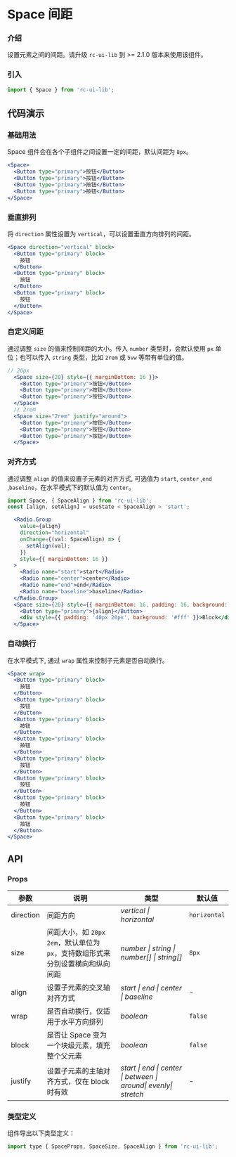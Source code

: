 # Space 间距

### 介绍

设置元素之间的间距。请升级 `rc-ui-lib` 到 >= 2.1.0 版本来使用该组件。

### 引入

```js
import { Space } from 'rc-ui-lib';
```

## 代码演示

### 基础用法

Space 组件会在各个子组件之间设置一定的间距，默认间距为 `8px`。

```jsx
<Space>
  <Button type="primary">按钮</Button>
  <Button type="primary">按钮</Button>
  <Button type="primary">按钮</Button>
  <Button type="primary">按钮</Button>
</Space>
```

### 垂直排列

将 `direction` 属性设置为 `vertical`，可以设置垂直方向排列的间距。

```jsx
<Space direction="vertical" block>
  <Button type="primary" block>
    按钮
  </Button>
  <Button type="primary" block>
    按钮
  </Button>
  <Button type="primary" block>
    按钮
  </Button>
</Space>
```

### 自定义间距

通过调整 `size` 的值来控制间距的大小。传入 `number` 类型时，会默认使用 `px` 单位；也可以传入 `string` 类型，比如 `2rem` 或 `5vw` 等带有单位的值。

```jsx
// 20px
  <Space size={20} style={{ marginBottom: 16 }}>
    <Button type="primary">按钮</Button>
    <Button type="primary">按钮</Button>
    <Button type="primary">按钮</Button>
  </Space>
  // 2rem
  <Space size="2rem" justify="around">
    <Button type="primary">按钮</Button>
    <Button type="primary">按钮</Button>
    <Button type="primary">按钮</Button>
  </Space>
```

### 对齐方式

通过调整 `align` 的值来设置子元素的对齐方式, 可选值为 `start`, `center` ,`end` ,`baseline`，在水平模式下的默认值为 `center`。

```jsx
import Space, { SpaceAlign } from 'rc-ui-lib';
const [align, setAlign] = useState < SpaceAlign > 'start';
```

```jsx
  <Radio.Group
    value={align}
    direction="horizontal"
    onChange={(val: SpaceAlign) => {
      setAlign(val);
    }}
    style={{ marginBottom: 16 }}
  >
    <Radio name="start">start</Radio>
    <Radio name="center">center</Radio>
    <Radio name="end">end</Radio>
    <Radio name="baseline">baseline</Radio>
  </Radio.Group>
  <Space size={20} style={{ marginBottom: 16, padding: 16, background: '#f3f2f5' }} align={align}>
    <Button type="primary">{align}</Button>
    <div style={{ padding: '40px 20px', background: '#fff' }}>Block</div>
  </Space>
```

### 自动换行

在水平模式下, 通过 `wrap` 属性来控制子元素是否自动换行。

```jsx
<Space wrap>
  <Button type="primary" block>
    按钮
  </Button>
  <Button type="primary" block>
    按钮
  </Button>
  <Button type="primary" block>
    按钮
  </Button>
  <Button type="primary" block>
    按钮
  </Button>
  <Button type="primary" block>
    按钮
  </Button>
  <Button type="primary" block>
    按钮
  </Button>
  <Button type="primary" block>
    按钮
  </Button>
  <Button type="primary" block>
    按钮
  </Button>
</Space>
```

## API

### Props

| 参数 | 说明 | 类型 | 默认值 |
| --- | --- | --- | --- |
| direction | 间距方向 | _vertical \| horizontal_ | `horizontal` |
| size | 间距大小，如 `20px` `2em`，默认单位为 `px`，支持数组形式来分别设置横向和纵向间距 | _number \| string \| number[] \| string[]_ | `8px` |
| align | 设置子元素的交叉轴对齐方式 | _start \| end \| center \| baseline_ | - |
| wrap | 是否自动换行，仅适用于水平方向排列 | _boolean_ | `false` |
| block | 是否让 Space 变为一个块级元素，填充整个父元素 | _boolean_ | `false` |
| justify | 设置子元素的主轴对齐方式，仅在 block 时有效 | _start \| end \| center \| between \| around\| evenly\| stretch_ | - |

### 类型定义

组件导出以下类型定义：

```js
import type { SpaceProps, SpaceSize, SpaceAlign } from 'rc-ui-lib';
```
